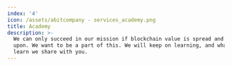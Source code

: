 ```yaml
---
index: '4'
icon: /assets/abitcompany - services_academy.png
title: Academy
description: >-
  We can only succeed in our mission if blockchain value is spread and agreed
  upon. We want to be a part of this. We will keep on learning, and what we
  learn we share with you.
---
```


